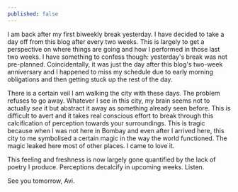 ```yaml
---
published: false
---
```

I am back after my first biweekly break yesterday. I have decided to take a day off from this blog after every two weeks. This is largely to get a perspective on where things are going and how I performed in those last two weeks. I have something to confess though: yesterday's break was not pre-planned. Coincidentally, it was just the day after this blog's two-week anniversary and I happened to miss my schedule due to early morning obligations and then getting stuck up the rest of the day.

There is a certain veil I am walking the city with these days. The problem refuses to go away. Whatever I see in this city, my brain seems not to actually _see_ it but abstract it away as something already seen before. This is difficult to avert and it takes real conscious effort to break through this calcification of perception towards your surroundings. This is tragic because when I was not here in Bombay and even after I arrived here, this city to me symbolised a certain magic in the way the world functioned. The magic leaked here most of other places. I came to love it. 

This feeling and freshness is now largely gone quantified by the lack of poetry I produce. Perceptions decalcify in upcoming weeks. Listen.

See you tomorrow,
Avi.